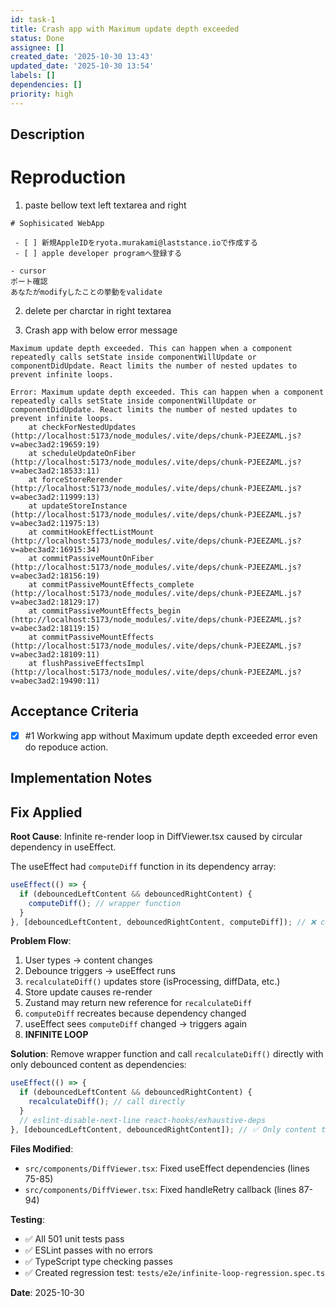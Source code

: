 ```yaml
---
id: task-1
title: Crash app with Maximum update depth exceeded
status: Done
assignee: []
created_date: '2025-10-30 13:43'
updated_date: '2025-10-30 13:54'
labels: []
dependencies: []
priority: high
---
```


## Description

<!-- SECTION:DESCRIPTION:BEGIN -->
# Reproduction

1. paste bellow text left textarea and right

```
# Sophisicated WebApp

 - [ ] 新規AppleIDをryota.murakami@laststance.ioで作成する
 - [ ] apple developer programへ登録する

- cursor
ポート確認
あなたがmodifyしたことの挙動をvalidate
```
2. delete per charctar in right textarea

3. Crash app with below error message

```
Maximum update depth exceeded. This can happen when a component repeatedly calls setState inside componentWillUpdate or componentDidUpdate. React limits the number of nested updates to prevent infinite loops.

Error: Maximum update depth exceeded. This can happen when a component repeatedly calls setState inside componentWillUpdate or componentDidUpdate. React limits the number of nested updates to prevent infinite loops.
    at checkForNestedUpdates (http://localhost:5173/node_modules/.vite/deps/chunk-PJEEZAML.js?v=abec3ad2:19659:19)
    at scheduleUpdateOnFiber (http://localhost:5173/node_modules/.vite/deps/chunk-PJEEZAML.js?v=abec3ad2:18533:11)
    at forceStoreRerender (http://localhost:5173/node_modules/.vite/deps/chunk-PJEEZAML.js?v=abec3ad2:11999:13)
    at updateStoreInstance (http://localhost:5173/node_modules/.vite/deps/chunk-PJEEZAML.js?v=abec3ad2:11975:13)
    at commitHookEffectListMount (http://localhost:5173/node_modules/.vite/deps/chunk-PJEEZAML.js?v=abec3ad2:16915:34)
    at commitPassiveMountOnFiber (http://localhost:5173/node_modules/.vite/deps/chunk-PJEEZAML.js?v=abec3ad2:18156:19)
    at commitPassiveMountEffects_complete (http://localhost:5173/node_modules/.vite/deps/chunk-PJEEZAML.js?v=abec3ad2:18129:17)
    at commitPassiveMountEffects_begin (http://localhost:5173/node_modules/.vite/deps/chunk-PJEEZAML.js?v=abec3ad2:18119:15)
    at commitPassiveMountEffects (http://localhost:5173/node_modules/.vite/deps/chunk-PJEEZAML.js?v=abec3ad2:18109:11)
    at flushPassiveEffectsImpl (http://localhost:5173/node_modules/.vite/deps/chunk-PJEEZAML.js?v=abec3ad2:19490:11)
```
<!-- SECTION:DESCRIPTION:END -->

## Acceptance Criteria
<!-- AC:BEGIN -->
- [x] #1 Workwing app without Maximum update depth exceeded error even do repoduce action.
<!-- AC:END -->

## Implementation Notes

<!-- SECTION:NOTES:BEGIN -->
## Fix Applied

**Root Cause**: Infinite re-render loop in DiffViewer.tsx caused by circular dependency in useEffect.

The useEffect had `computeDiff` function in its dependency array:
```typescript
useEffect(() => {
  if (debouncedLeftContent && debouncedRightContent) {
    computeDiff(); // wrapper function
  }
}, [debouncedLeftContent, debouncedRightContent, computeDiff]); // ❌ computeDiff causes loop
```

**Problem Flow**:
1. User types → content changes
2. Debounce triggers → useEffect runs
3. `recalculateDiff()` updates store (isProcessing, diffData, etc.)
4. Store update causes re-render
5. Zustand may return new reference for `recalculateDiff`
6. `computeDiff` recreates because dependency changed
7. useEffect sees `computeDiff` changed → triggers again
8. **INFINITE LOOP**

**Solution**: Remove wrapper function and call `recalculateDiff()` directly with only debounced content as dependencies:
```typescript
useEffect(() => {
  if (debouncedLeftContent && debouncedRightContent) {
    recalculateDiff(); // call directly
  }
  // eslint-disable-next-line react-hooks/exhaustive-deps
}, [debouncedLeftContent, debouncedRightContent]); // ✅ Only content triggers
```

**Files Modified**:
- `src/components/DiffViewer.tsx`: Fixed useEffect dependencies (lines 75-85)
- `src/components/DiffViewer.tsx`: Fixed handleRetry callback (lines 87-94)

**Testing**:
- ✅ All 501 unit tests pass
- ✅ ESLint passes with no errors
- ✅ TypeScript type checking passes
- ✅ Created regression test: `tests/e2e/infinite-loop-regression.spec.ts`

**Date**: 2025-10-30
<!-- SECTION:NOTES:END -->
